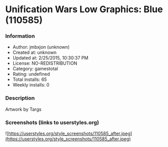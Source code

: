 # Unification Wars Low Graphics: Blue (110585)

### Information
- Author: jmbxjon (unknown)
- Created at: unknown
- Updated at: 2/25/2015, 10:30:37 PM
- License: NO-REDISTRIBUTION
- Category: gamestotal
- Rating: undefined
- Total installs: 65
- Weekly installs: 0


### Description
Artwork by Targs


### Screenshots (links to userstyles.org)
![https://userstyles.org/style_screenshots/110585_after.jpeg](https://userstyles.org/style_screenshots/110585_after.jpeg)



